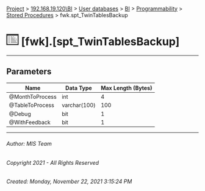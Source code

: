 #### 

[Project](../../../../../index.md) > [192.168.19.120\\BI](../../../../index.md) > [User databases](../../../index.md) > [BI](../../index.md) > [Programmability](../index.md) > [Stored Procedures](Stored_Procedures.md) > fwk.spt_TwinTablesBackup

# ![Stored Procedures](../../../../../Images/StoredProcedure32.png) [fwk].[spt_TwinTablesBackup]

---

## <a name="#parameters"></a>Parameters

| Name | Data Type | Max Length (Bytes) |
|---|---|---|
| @MonthToProcess | int | 4 |
| @TableToProcess | varchar(100) | 100 |
| @Debug | bit | 1 |
| @WithFeedback | bit | 1 |


---

###### Author:  MIS Team

###### Copyright 2021 - All Rights Reserved

###### Created: Monday, November 22, 2021 3:15:24 PM

